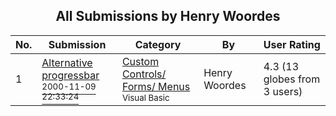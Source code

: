 ﻿<div align="center">

## All Submissions by Henry Woordes

</div>

No.  | Submission | Category | By   | User Rating
---- | ---------- | -------- | ---- | -----------
1 | [Alternative progressbar<br /><sup>2000-11-09 22:33:24</sup>](https://github.com/Planet-Source-Code/henry-woordes-alternative-progressbar__1-12672) | [Custom Controls/ Forms/  Menus<br /><sup>Visual Basic</sup>](../ByCategory/custom-controls-forms-menus__1-4.md) | Henry Woordes | 4.3 (13 globes from 3 users)

